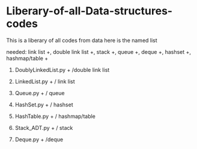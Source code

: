 # Liberary-of-all-Data-structures-codes
This is a liberary of all codes from data here is the named list

needed: link list +, double link list +, stack +, queue +, deque +, hashset +, hashmap/table +

1) DoublyLinkedList.py  + /double link list

2) LinkedList.py  + / link list

3) Queue.py + / queue

4) HashSet.py + / hashset

5) HashTable.py + / hashmap/table

6) Stack_ADT.py + / stack

7) Deque.py + /deque
